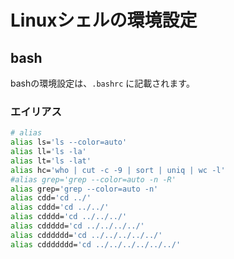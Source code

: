 # Linuxシェルの環境設定

## bash

bashの環境設定は、`.bashrc` に記載されます。

### エイリアス

```bash
# alias
alias ls='ls --color=auto'
alias ll='ls -la'
alias lt='ls -lat'
alias hc='who | cut -c -9 | sort | uniq | wc -l'
#alias grep='grep --color=auto -n -R'
alias grep='grep --color=auto -n'
alias cdd='cd ../'
alias cddd='cd ../../'
alias cdddd='cd ../../../'
alias cddddd='cd ../../../../'
alias cdddddd='cd ../../../../../'
alias cddddddd='cd ../../../../../../'
```
